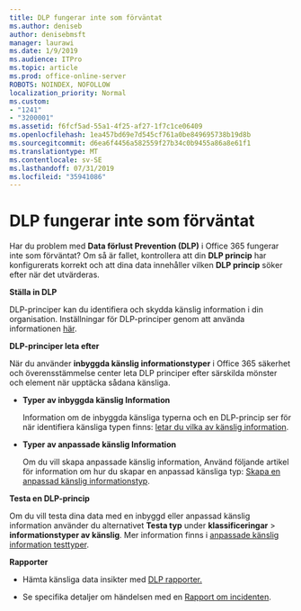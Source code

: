 ```yaml
---
title: DLP fungerar inte som förväntat
ms.author: deniseb
author: denisebmsft
manager: laurawi
ms.date: 1/9/2019
ms.audience: ITPro
ms.topic: article
ms.prod: office-online-server
ROBOTS: NOINDEX, NOFOLLOW
localization_priority: Normal
ms.custom:
- "1241"
- "3200001"
ms.assetid: f6fcf5ad-55a1-4f25-af27-1f7c1ce06409
ms.openlocfilehash: 1ea457bd69e7d545cf761a0be849695738b19d8b
ms.sourcegitcommit: d6ea6f4456a582559f27b34c0b9455a86a8e61f1
ms.translationtype: MT
ms.contentlocale: sv-SE
ms.lasthandoff: 07/31/2019
ms.locfileid: "35941086"
---
```

# <a name="dlp-not-working-as-expected"></a>DLP fungerar inte som förväntat

Har du problem med **Data förlust Prevention (DLP)** i Office 365 fungerar inte som förväntat? Om så är fallet, kontrollera att din **DLP princip** har konfigurerats korrekt och att dina data innehåller vilken **DLP princip** söker efter när det utvärderas.
  
 **Ställa in DLP**
  
DLP-principer kan du identifiera och skydda känslig information i din organisation. Inställningar för DLP-principer genom att använda informationen [här](https://docs.microsoft.com/office365/securitycompliance/prevent-data-loss#set-up-dlp).
  
 **DLP-principer leta efter**
  
När du använder **inbyggda känslig informationstyper** i Office 365 säkerhet och överensstämmelse center leta DLP principer efter särskilda mönster och element när upptäcka sådana känsliga.
  
- **Typer av inbyggda känslig Information**

    Information om de inbyggda känsliga typerna och en DLP-princip ser för när identifiera känsliga typen finns: [letar du vilka av känslig information](https://docs.microsoft.com/office365/securitycompliance/what-the-sensitive-information-types-look-for).

- **Typer av anpassade känslig Information**

    Om du vill skapa anpassade känslig information, Använd följande artikel för information om hur du skapar en anpassad känsliga typ: [Skapa en anpassad känslig informationstyp](https://docs.microsoft.com/office365/securitycompliance/create-a-custom-sensitive-information-type).

**Testa en DLP-princip**

Om du vill testa dina data med en inbyggd eller anpassad känslig information använder du alternativet **Testa typ** under **klassificeringar** > **informationstyper av känslig**. Mer information finns i [anpassade känslig information testtyper](https://docs.microsoft.com/en-us/office365/securitycompliance/create-a-custom-sensitive-information-type#test-custom-sensitive-information-types-in-the-security--compliance-center).

 **Rapporter**
  
- Hämta känsliga data insikter med [DLP rapporter.](https://docs.microsoft.com/office365/securitycompliance/data-loss-prevention-policies#dlp-reports)

- Se specifika detaljer om händelsen med en [Rapport om incidenten](https://docs.microsoft.com/office365/securitycompliance/data-loss-prevention-policies#incident-reports).
